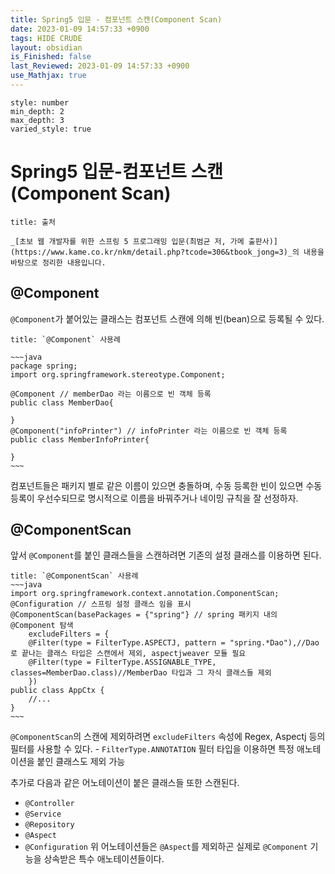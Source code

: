 ```yaml
---
title: Spring5 입문 - 컴포넌트 스캔(Component Scan)
date: 2023-01-09 14:57:33 +0900
tags: HIDE CRUDE 
layout: obsidian
is_Finished: false
last_Reviewed: 2023-01-09 14:57:33 +0900
use_Mathjax: true
---
```


```toc
style: number
min_depth: 2
max_depth: 3
varied_style: true
```

# Spring5 입문-컴포넌트 스캔(Component Scan)
```ad-quote
title: 출처

_[초보 웹 개발자를 위한 스프링 5 프로그래밍 입문(최범균 저, 가메 출판사)](https://www.kame.co.kr/nkm/detail.php?tcode=306&tbook_jong=3)_의 내용을 바탕으로 정리한 내용입니다.
```
## @Component

`@Component`가 붙어있는 클래스는 컴포넌트 스캔에 의해 빈(bean)으로 등록될 수 있다.
```ad-example
title: `@Component` 사용례

~~~java
package spring;
import org.springframework.stereotype.Component;

@Component // memberDao 라는 이름으로 빈 객체 등록
public class MemberDao{

}
@Component("infoPrinter") // infoPrinter 라는 이름으로 빈 객체 등록
public class MemberInfoPrinter{

}
~~~
```
컴포넌트들은 패키지 별로 같은 이름이 있으면 충돌하며, 수동 등록한 빈이 있으면 수동 등록이 우선수되므로 명시적으로 이름을 바꿔주거나 네이밍 규칙을 잘 선정하자.
## @ComponentScan
앞서 `@Component`를 붙인 클래스들을 스캔하려면 기존의 설정 클래스를 이용하면 된다.
```ad-example
title: `@ComponentScan` 사용례
~~~java
import org.springframework.context.annotation.ComponentScan;
@Configuration // 스프링 설정 클래스 임을 표시
@ComponentScan(basePackages = {"spring"} // spring 패키지 내의 @Component 탐색
	excludeFilters = {
	@Filter(type = FilterType.ASPECTJ, pattern = "spring.*Dao"),//Dao로 끝나는 클래스 타입은 스캔에서 제외, aspectjweaver 모듈 필요
	@Filter(type = FilterType.ASSIGNABLE_TYPE, classes=MemberDao.class)//MemberDao 타입과 그 자식 클래스들 제외
	})
public class AppCtx {
	//...
}
~~~
```
`@ComponentScan`의 스캔에 제외하려면 `excludeFilters` 속성에 Regex, Aspectj 등의 필터를 사용할 수 있다.
	- `FilterType.ANNOTATION` 필터 타입을 이용하면 특정 애노테이션을 붙인 클래스도 제외 가능

추가로 다음과 같은 어노테이션이 붙은 클래스들 또한 스캔된다.
- `@Controller`
- `@Service`
- `@Repository`
- `@Aspect`
- `@Configuration`
위 어노테이션들은 `@Aspect`를 제외하곤 실제로 `@Component` 기능을 상속받은 특수 애노테이션들이다.

